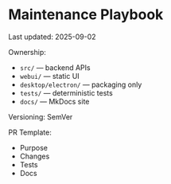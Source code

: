 # Maintenance Playbook
Last updated: 2025-09-02

Ownership:
- `src/` — backend APIs
- `webui/` — static UI
- `desktop/electron/` — packaging only
- `tests/` — deterministic tests
- `docs/` — MkDocs site

Versioning: SemVer

PR Template:
- Purpose
- Changes
- Tests
- Docs
